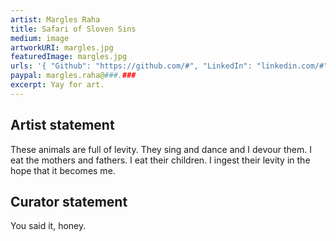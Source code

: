 ```yaml
---
artist: Margles Raha
title: Safari of Sloven Sins
medium: image
artworkURI: margles.jpg
featuredImage: margles.jpg
urls: '{ "Github": "https://github.com/#", "LinkedIn": "linkedin.com/#" }'
paypal: margles.raha@###.###
excerpt: Yay for art.
---
```


## Artist statement

These animals are full of levity. They sing and dance and I devour them. I eat the mothers and fathers. I eat their children. I ingest their levity in the hope that it becomes me.

## Curator statement

You said it, honey.
